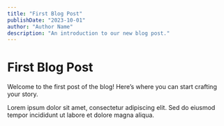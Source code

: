 ```yaml
---
title: "First Blog Post"
publishDate: "2023-10-01"
author: "Author Name"
description: "An introduction to our new blog post."
---
```


# First Blog Post

Welcome to the first post of the blog! Here’s where you can start crafting your story.

Lorem ipsum dolor sit amet, consectetur adipiscing elit. Sed do eiusmod tempor incididunt ut labore et dolore magna aliqua.
